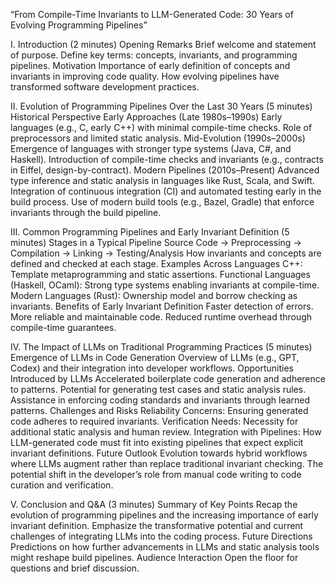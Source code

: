 “From Compile-Time Invariants to LLM-Generated Code: 30 Years of Evolving Programming Pipelines”

I. Introduction (2 minutes)
Opening Remarks
Brief welcome and statement of purpose.
Define key terms: concepts, invariants, and programming pipelines.
Motivation
Importance of early definition of concepts and invariants in improving code quality.
How evolving pipelines have transformed software development practices.

II. Evolution of Programming Pipelines Over the Last 30 Years (5 minutes)
Historical Perspective
Early Approaches (Late 1980s–1990s)
Early languages (e.g., C, early C++) with minimal compile-time checks.
Role of preprocessors and limited static analysis.
Mid-Evolution (1990s–2000s)
Emergence of languages with stronger type systems (Java, C#, and Haskell).
Introduction of compile-time checks and invariants (e.g., contracts in Eiffel, design-by-contract).
Modern Pipelines (2010s–Present)
Advanced type inference and static analysis in languages like Rust, Scala, and Swift.
Integration of continuous integration (CI) and automated testing early in the build process.
Use of modern build tools (e.g., Bazel, Gradle) that enforce invariants through the build pipeline.

III. Common Programming Pipelines and Early Invariant Definition (5 minutes)
Stages in a Typical Pipeline
Source Code → Preprocessing → Compilation → Linking → Testing/Analysis
How invariants and concepts are defined and checked at each stage.
Examples Across Languages
C++: Template metaprogramming and static assertions.
Functional Languages (Haskell, OCaml): Strong type systems enabling invariants at compile-time.
Modern Languages (Rust): Ownership model and borrow checking as invariants.
Benefits of Early Invariant Definition
Faster detection of errors.
More reliable and maintainable code.
Reduced runtime overhead through compile-time guarantees.

IV. The Impact of LLMs on Traditional Programming Practices (5 minutes)
Emergence of LLMs in Code Generation
Overview of LLMs (e.g., GPT, Codex) and their integration into developer workflows.
Opportunities Introduced by LLMs
Accelerated boilerplate code generation and adherence to patterns.
Potential for generating test cases and static analysis rules.
Assistance in enforcing coding standards and invariants through learned patterns.
Challenges and Risks
Reliability Concerns: Ensuring generated code adheres to required invariants.
Verification Needs: Necessity for additional static analysis and human review.
Integration with Pipelines: How LLM-generated code must fit into existing pipelines that expect explicit invariant definitions.
Future Outlook
Evolution towards hybrid workflows where LLMs augment rather than replace traditional invariant checking.
The potential shift in the developer’s role from manual code writing to code curation and verification.

V. Conclusion and Q&A (3 minutes)
Summary of Key Points
Recap the evolution of programming pipelines and the increasing importance of early invariant definition.
Emphasize the transformative potential and current challenges of integrating LLMs into the coding process.
Future Directions
Predictions on how further advancements in LLMs and static analysis tools might reshape build pipelines.
Audience Interaction
Open the floor for questions and brief discussion.
